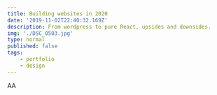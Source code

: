 ```yaml
---
title: Building websites in 2020
date: '2019-11-02T22:40:32.169Z'
description: From wordpress to pure React, upsides and downsides.
img: './DSC_0503.jpg'
type: normal
published: false
tags:
    - portfolio
    - design
---
```


AA
